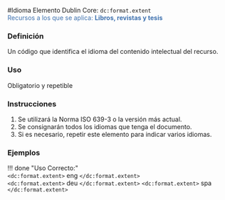 #Idioma
Elemento Dublin Core: `dc:format.extent`  
<span style="color:#3F72AF">Recursos a los que se aplica: __Libros, revistas y tesis__ </span>

### __Definición__
Un código que identifica el idioma del contenido intelectual del recurso.

### __Uso__
Obligatorio y repetible  

### __Instrucciones__  
1. Se utilizará la Norma ISO 639-3 o la versión más actual.
2. Se consignarán todos los idiomas que tenga el documento. 
3. Si es necesario, repetir este elemento para indicar varios idiomas.

### __Ejemplos__

!!! done "Uso Correcto:"  
    `<dc:format.extent>` eng `</dc:format.extent>`  
    `<dc:format.extent>` deu  `</dc:format.extent>`
    `<dc:format.extent>` spa  `</dc:format.extent>`

